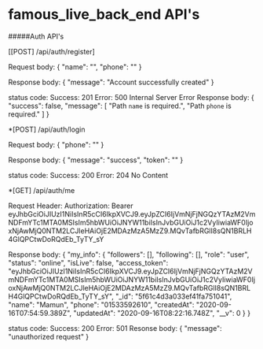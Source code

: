 # famous_live_back_end API's

#####Auth API's

[[POST] /api/auth/register]

Request body: 
  {
      "name": "",
      "phone": ""
  }

Response body: 
  {
      "message": "Account successfully created"
  }

status code:
Success: 201
Error: 500 Internal Server Error
Response body: 
{
    "success": false,
    "message": [
        "Path `name` is required.",
        "Path `phone` is required."
    ]
}



*[POST] /api/auth/login

Request body: 
  {
      "phone": ""
  }

Response body: 
  {
      "message": "success",
      "token": ""
  }

status code:
Success: 200
Error: 204 No Content


*[GET] /api/auth/me

Request Header: 
    Authorization: Bearer eyJhbGciOiJIUzI1NiIsInR5cCI6IkpXVCJ9.eyJpZCI6IjVmNjFjNGQzYTAzM2VmNDFmYTc1MTA0MSIsIm5hbWUiOiJNYW11biIsInJvbGUiOiJ1c2VyIiwiaWF0IjoxNjAwMjQ0NTM2LCJleHAiOjE2MDAzMzA5MzZ9.MQvTafbRGlI8sQN1BRLH4GlQPCtwDoRQdEb_TyTY_sY


Response body: 
  {
      "my_info": {
          "followers": [],
          "following": [],
          "role": "user",
          "status": "online",
          "isLive": false,
          "access_token": "eyJhbGciOiJIUzI1NiIsInR5cCI6IkpXVCJ9.eyJpZCI6IjVmNjFjNGQzYTAzM2VmNDFmYTc1MTA0MSIsIm5hbWUiOiJNYW11biIsInJvbGUiOiJ1c2VyIiwiaWF0IjoxNjAwMjQ0NTM2LCJleHAiOjE2MDAzMzA5MzZ9.MQvTafbRGlI8sQN1BRLH4GlQPCtwDoRQdEb_TyTY_sY",
          "_id": "5f61c4d3a033ef41fa751041",
          "name": "Mamun",
          "phone": "01533592610",
          "createdAt": "2020-09-16T07:54:59.389Z",
          "updatedAt": "2020-09-16T08:22:16.748Z",
          "__v": 0
      }
  }

status code:
Success: 200
Error: 501
Resonse body: 
{
    "message": "unauthorized request"
}
